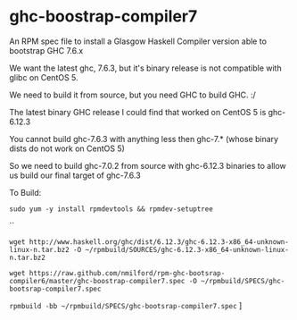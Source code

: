 ghc-boostrap-compiler7
======================

An RPM spec file to install a Glasgow Haskell Compiler version able to bootstrap GHC 7.6.x

We want the latest ghc, 7.6.3, but it's binary release is not compatible with glibc on CentOS 5.

We need to build it from source, but you need GHC to build GHC. :/

The latest binary GHC release I could find that worked on CentOS 5 is ghc-6.12.3

You cannot build ghc-7.6.3 with anything less then ghc-7.* (whose binary dists do not work on CentOS 5)

So we need to build ghc-7.0.2 from source with ghc-6.12.3 binaries to allow us build our final target of ghc-7.6.3


To Build:

`sudo yum -y install rpmdevtools && rpmdev-setuptree`

``

`wget http://www.haskell.org/ghc/dist/6.12.3/ghc-6.12.3-x86_64-unknown-linux-n.tar.bz2 -O ~/rpmbuild/SOURCES/ghc-6.12.3-x86_64-unknown-linux-n.tar.bz2`

`wget https://raw.github.com/nmilford/rpm-ghc-bootsrap-compiler6/master/ghc-boostrap-compiler7.spec -O ~/rpmbuild/SPECS/ghc-bootsrap-compiler7.spec`

`rpmbuild -bb ~/rpmbuild/SPECS/ghc-bootsrap-compiler7.spec`
]